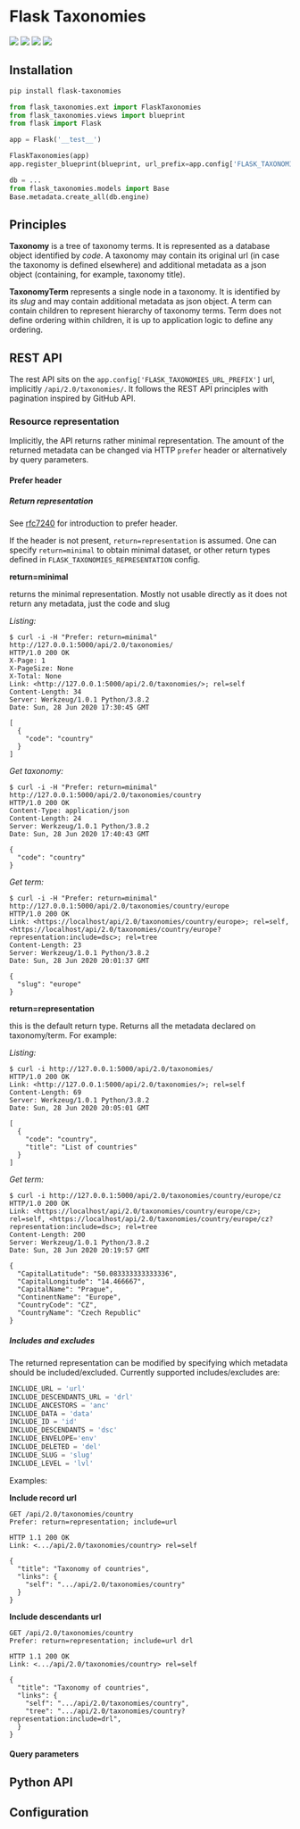 # Flask Taxonomies

[![](https://img.shields.io/github/license/oarepo/flask-taxonomies.svg)](https://github.com/oarepo/flask-taxonomies/blob/master/LICENSE)
[![](https://img.shields.io/travis/oarepo/flask-taxonomies.svg)](https://travis-ci.org/oarepo/flask-taxonomies)
[![](https://img.shields.io/coveralls/oarepo/flask-taxonomies.svg)](https://coveralls.io/r/oarepo/flask-taxonomies)
[![](https://img.shields.io/pypi/v/flask-taxonomies.svg)](https://pypi.org/pypi/flask-taxonomies)

## Installation

```bash
pip install flask-taxonomies
```

```python
from flask_taxonomies.ext import FlaskTaxonomies
from flask_taxonomies.views import blueprint
from flask import Flask

app = Flask('__test__')

FlaskTaxonomies(app)
app.register_blueprint(blueprint, url_prefix=app.config['FLASK_TAXONOMIES_URL_PREFIX'])

db = ...
from flask_taxonomies.models import Base
Base.metadata.create_all(db.engine)
```

## Principles

**Taxonomy** is a tree of taxonomy terms. It is represented as a database object identified by
*code*. A taxonomy may contain its original url (in case the taxonomy is defined elsewhere)
and additional metadata as a json object (containing, for example, taxonomy title).

**TaxonomyTerm** represents a single node in a taxonomy. It is identified by its *slug* 
and may contain additional metadata as json object. A term can contain children to represent
hierarchy of taxonomy terms. Term does not define ordering within children, it is up to 
application logic to define any ordering.   

## REST API

The rest API sits on the ``app.config['FLASK_TAXONOMIES_URL_PREFIX']`` url, implicitly 
``/api/2.0/taxonomies/``. It follows the REST API principles with pagination inspired
by GitHub API. 

### Resource representation

Implicitly, the API returns rather minimal representation. The amount of the returned metadata
can be changed via HTTP ``prefer`` header or alternatively by query parameters.

#### Prefer header

##### Return representation

See [rfc7240](https://tools.ietf.org/html/rfc7240) for introduction to prefer header.

If the header is not present, ``return=representation`` is assumed. One can specify ``return=minimal``
to obtain minimal dataset, or other return types defined in ``FLASK_TAXONOMIES_REPRESENTATION`` config.

**return=minimal**

returns the minimal representation. Mostly not usable directly as it does not return any metadata,
just the code and slug

*Listing:*
```
$ curl -i -H "Prefer: return=minimal" http://127.0.0.1:5000/api/2.0/taxonomies/
HTTP/1.0 200 OK
X-Page: 1
X-PageSize: None
X-Total: None
Link: <http://127.0.0.1:5000/api/2.0/taxonomies/>; rel=self
Content-Length: 34
Server: Werkzeug/1.0.1 Python/3.8.2
Date: Sun, 28 Jun 2020 17:30:45 GMT

[
  {
    "code": "country"
  }
]
```

*Get taxonomy:*
```
$ curl -i -H "Prefer: return=minimal" http://127.0.0.1:5000/api/2.0/taxonomies/country
HTTP/1.0 200 OK
Content-Type: application/json
Content-Length: 24
Server: Werkzeug/1.0.1 Python/3.8.2
Date: Sun, 28 Jun 2020 17:40:43 GMT

{
  "code": "country"
}
```

*Get term:*
```
$ curl -i -H "Prefer: return=minimal" http://127.0.0.1:5000/api/2.0/taxonomies/country/europe
HTTP/1.0 200 OK
Link: <https://localhost/api/2.0/taxonomies/country/europe>; rel=self, <https://localhost/api/2.0/taxonomies/country/europe?representation:include=dsc>; rel=tree
Content-Length: 23
Server: Werkzeug/1.0.1 Python/3.8.2
Date: Sun, 28 Jun 2020 20:01:37 GMT

{
  "slug": "europe"
}
```

**return=representation**

this is the default return type. Returns all the metadata declared on taxonomy/term. For example:

*Listing:*
```
$ curl -i http://127.0.0.1:5000/api/2.0/taxonomies/
HTTP/1.0 200 OK
Link: <http://127.0.0.1:5000/api/2.0/taxonomies/>; rel=self
Content-Length: 69
Server: Werkzeug/1.0.1 Python/3.8.2
Date: Sun, 28 Jun 2020 20:05:01 GMT

[
  {
    "code": "country", 
    "title": "List of countries"
  }
]
```

*Get term:*
```
$ curl -i http://127.0.0.1:5000/api/2.0/taxonomies/country/europe/cz
HTTP/1.0 200 OK
Link: <https://localhost/api/2.0/taxonomies/country/europe/cz>; rel=self, <https://localhost/api/2.0/taxonomies/country/europe/cz?representation:include=dsc>; rel=tree
Content-Length: 200
Server: Werkzeug/1.0.1 Python/3.8.2
Date: Sun, 28 Jun 2020 20:19:57 GMT

{
  "CapitalLatitude": "50.083333333333336", 
  "CapitalLongitude": "14.466667", 
  "CapitalName": "Prague", 
  "ContinentName": "Europe", 
  "CountryCode": "CZ", 
  "CountryName": "Czech Republic"
}

```

##### Includes and excludes

The returned representation can be modified by specifying which metadata should be included/excluded. 
Currently supported includes/excludes are:

```python
INCLUDE_URL = 'url'
INCLUDE_DESCENDANTS_URL = 'drl'
INCLUDE_ANCESTORS = 'anc'
INCLUDE_DATA = 'data'
INCLUDE_ID = 'id'
INCLUDE_DESCENDANTS = 'dsc'
INCLUDE_ENVELOPE='env'
INCLUDE_DELETED = 'del'
INCLUDE_SLUG = 'slug'
INCLUDE_LEVEL = 'lvl'
```

Examples:

**Include record url**

```
GET /api/2.0/taxonomies/country
Prefer: return=representation; include=url

HTTP 1.1 200 OK
Link: <.../api/2.0/taxonomies/country> rel=self

{
  "title": "Taxonomy of countries",
  "links": {
    "self": ".../api/2.0/taxonomies/country"
  }
}
```

**Include descendants url**

```
GET /api/2.0/taxonomies/country
Prefer: return=representation; include=url drl

HTTP 1.1 200 OK
Link: <.../api/2.0/taxonomies/country> rel=self

{
  "title": "Taxonomy of countries",
  "links": {
    "self": ".../api/2.0/taxonomies/country",
    "tree": ".../api/2.0/taxonomies/country?representation:include=drl",
  }
}
```

#### Query parameters


## Python API 

## Configuration